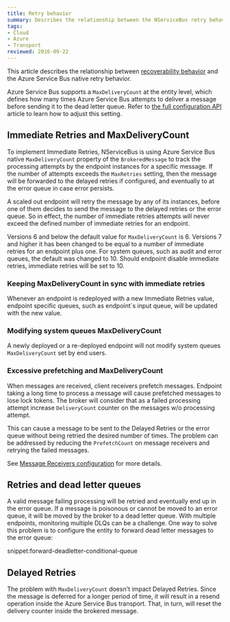 ```yaml
---
title: Retry behavior
summary: Describes the relationship between the NServiceBus retry behavior and the Azure Service Bus native retry behavior
tags:
- Cloud
- Azure
- Transport
reviewed: 2016-09-22
---
```


This article describes the relationship between [recoverability behavior](/nservicebus/recoverability/) and the Azure Service Bus native retry behavior.

Azure Service Bus supports a `MaxDeliveryCount` at the entity level, which defines how many times Azure Service Bus attempts to deliver a message before sending it to the dead letter queue. Refer to [the full configuration API](/nservicebus/azure-service-bus/configuration/full.md#controlling-entities-queues) article to learn how to adjust this setting.


## Immediate Retries and MaxDeliveryCount

To implement Immediate Retries, NServiceBus is using Azure Service Bus native `MaxDeliveryCount` property of the `BrokeredMessage` to track the processing attempts by the endpoint instances for a specific message. If the number of attempts exceeds the `MaxRetries` setting, then the message will be forwarded to the delayed retries if configured, and eventually to at the error queue in case error persists.

A scaled out endpoint will retry the message by any of its instances, before one of them decides to send the message to the delayed retries or the error queue. So in effect, the number of immediate retries attempts will never exceed the defined number of immediate retries for an endpoint.

Versions 6 and below the default value for `MaxDeliveryCount` is 6. Versions 7 and higher it has been changed to be equal to a number of immediate retries for an endpoint plus one. For system queues, such as audit and error queues, the default was changed to 10. Should endpoint disable immediate retries, immediate retries will be set to 10.


### Keeping MaxDeliveryCount in sync with immediate retries

Whenever an endpoint is redeployed with a new Immediate Retries value, endpoint specific queues, such as endpoint`s input queue, will be updated with the new value.


### Modifying system queues MaxDeliveryCount

A newly deployed or a re-deployed endpoint will not modify system queues `MaxDeliveryCount` set by end users.


### Excessive prefetching and MaxDeliveryCount 

When messages are received, client receivers prefetch messages. Endpoint taking a long time to process a message will cause prefetched messages to lose lock tokens. The broker will consider that as a failed processing attempt increase `DeliveryCount` counter on the messages w/o processing attempt.  

This can cause a message to be sent to the Delayed Retries or the error queue without being retried the desired number of times. The problem can be addressed by reducing the `PrefetchCount` on message receivers and retrying the failed messages.

See [Message Receivers configuration](/nservicebus/azure-service-bus/configuration/full.md#controlling-connectivity-message-receivers) for more details.


## Retries and dead letter queues

A valid message failing processing will be retried and eventually end up in the error queue. If a message is poisonous or cannot be moved to an error queue, it will be moved by the broker to a dead letter queue. With multiple endpoints, monitoring multiple DLQs can be a challenge. One way to solve this problem is to configure the entity to forward dead letter messages to the error queue:

snippet:forward-deadletter-conditional-queue


## Delayed Retries

The problem with `MaxDeliveryCount` doesn't impact Delayed Retries. Since the message is deferred for a longer period of time, it will result in a resend operation inside the Azure Service Bus transport. That, in turn, will reset the delivery counter inside the brokered message.
